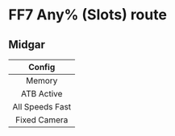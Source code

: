 # FF7 Any% (Slots) route  
  
## Midgar  
  
| Config |
| :-: | 
| Memory |
| ATB Active |
| All Speeds Fast |
| Fixed Camera |
